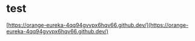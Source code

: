 # test


[https://orange-eureka-4qq94gvvpx6hqv66.github.dev/](https://orange-eureka-4qq94gvvpx6hqv66.github.dev/)